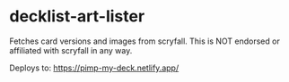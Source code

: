 # decklist-art-lister

Fetches card versions and images from scryfall.
This is NOT endorsed or affiliated with scryfall in any way.

Deploys to:
https://pimp-my-deck.netlify.app/
